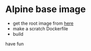 # Alpine base image

* get the root image from [here](https://alpinelinux.org/downloads/)
* make a scratch Dockerfile
* build

have fun 